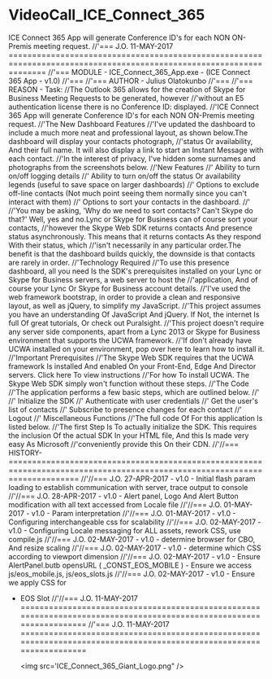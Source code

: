 # VideoCall_ICE_Connect_365
ICE Connect 365 App will generate Conference ID's for each NON ON-Premis meeting request.
//'=== J.O. 11-MAY-2017 ====================================================================================================================
//'=== MODULE - ICE_Connect_365_App.exe - (ICE Connect 365 App -  v1.0)
//'===
//'=== AUTHOR - Julius Olatokunbo
//'===
//'=== REASON - Task:
//The Outlook 365 allows for the creation of Skype for Business Meeting Requests to be generated, however
//'without an E5 authentication license there is no Conference ID: displayed.
//'ICE Connect 365 App will generate Conference ID's for each NON ON-Premis meeting request.
//'The New Dashboard Features
//'I've updated the dashboard to include a much more neat and professional layout, as shown below.The dashboard will display your contacts photograph,
//'status Or availability, And their full name. It will also display a link to start an Instant Message with each contact.
//'In the interest of privacy, I've hidden some surnames and photographs from the screenshots below.
//'New Features
//'    Ability to turn on/off logging details
//'    Ability to turn on/off the status Or availability legends (useful to save space on larger dashboards)
//'    Options to exclude off-line contacts (Not much point seeing them normally since you can't interact with them)
//'    Options to sort your contacts in the dashboard.
//'
//'You may be asking, 'Why do we need to sort contacts? Can't Skype do that?' Well, yes and no.Lync or Skype for Business can of course sort your contacts,
//'however the Skype Web SDK returns contacts And presence status asynchronously. This means that it returns contacts As they respond With their status, which
//'isn't necessarily in any particular order.The benefit is that the dashboard builds quickly, the downside is that contacts are rarely in order.
//'Technology Required
//'To use this presence dashboard, all you need Is the SDK's prerequisites installed on your Lync or Skype for Business servers, a web server to host the
//'application, And of course your Lync Or Skype for Business account details.
//'I've used the web framework bootstrap, in order to provide a clean and responsive layout, as well as jQuery, to simplify my JavaScript.
//'This project assumes you have an understanding Of JavaScript And jQuery. If Not, the internet Is full Of great tutorials, Or check out Puralsight.
//'This project doesn't require any server side components, apart from a Lync 2013 or Skype for Business environment that supports the UCWA framework.
//'If don't already have UCWA installed on your environment, pop over here to learn how to install it.
//'Important Prerequisites
//'The Skype Web SDK requires that the UCWA framework Is installed And enabled On your Front-End, Edge And Director servers. Click here To view instructions
//'For how To install UCWA. The Skype Web SDK simply won't function without these steps.
//'The Code
//'The application performs a few basic steps, which are outlined below.
//'
//'    Initialize the SDK
//'    Authenticate with user credentials
//'    Get the user's list of contacts
//'    Subscribe to presence changes for each contact
//'    Logout
//'    Miscellaneous Functions
//'The full code Of For this application Is listed below.
//'The first Step Is To actually initialize the SDK. This requires the inclusion Of the actual SDK In your HTML file, And this Is made very easy As Microsoft
//'conveniently provide this On their CDN.
//'//=== HISTORY-===========================================================================================================================
//'//=== J.O. 27-APR-2017 - v1.0 - Initial flash param loading to establish communication with server, trace output to console
//'//=== J.O. 28-APR-2017 - v1.0 - Alert panel, Logo And Alert Button modification with all text accessed from Locale file
//'//=== J.O. 01-MAY-2017 - v1.0 - Param interpretation
//'//=== J.O. 01-MAY-2017 - v1.0 - Configuring interchangeable css for scalability
//'//=== J.O. 02-MAY-2017 - v1.0 - Configuring Locale messaging for ALL assets, rework CSS, use compile.js
//'//=== J.O. 02-MAY-2017 - v1.0 - determine browser for CBO, And resize scaling
//'//=== J.O. 02-MAY-2017 - v1.0 - determine which CSS according to viewport dimension
//'//=== J.O. 02-MAY-2017 - v1.0 - Ensure AlertPanel.butb opensURL ( _CONST_EOS_MOBILE ) - Ensure we access js/eos_mobile.js, js/eos_slots.js
//'//=== J.O. 02-MAY-2017 - v1.0 - Ensure we apply CSS for <UL><LI> EOS Slot
//'//=== J.O. 11-MAY-2017 ====================================================================================================================
//'=== J.O. 11-MAY-2017 ====================================================================================================================

<img src='ICE_Connect_365_Giant_Logo.png" />
